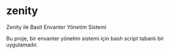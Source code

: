 # zenity
Zenity ile Basit Envanter Yönetim Sistemi

Bu proje, bir envanter yönetim sistemi için bash script tabanlı bir uygulamadır.
